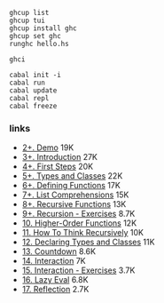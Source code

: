 ```shell
ghcup list
ghcup tui
ghcup install ghc
ghcup set ghc
runghc hello.hs

ghci

cabal init -i
cabal run
cabal update
cabal repl
cabal freeze
```

### links

- [2+. Demo](https://www.youtube.com/watch?v=dAeECyntQJg) 19K
- [3+. Introduction](https://www.youtube.com/watch?v=rIprO6zoujM) 27K
- [4+. First Steps](https://www.youtube.com/watch?v=YtZIKujkSmU) 20K
- [5+. Types and Classes](https://www.youtube.com/watch?v=uBEPFkuPrcU) 22K
- [6+. Defining Functions](https://www.youtube.com/watch?v=89G5C4T8nW4) 17K
- [7+. List Comprehensions](https://www.youtube.com/watch?v=xy5rciaS2ys) 15K
- [8+. Recursive Functions](https://www.youtube.com/watch?v=WawJ8LArl54) 13K
- [9+. Recursion - Exercises](https://www.youtube.com/watch?v=I9S61BYM9_4) 8.7K
- [10. Higher-Order Functions](https://www.youtube.com/watch?v=dUPWjM63THs) 12K
- [11. How To Think Recursively](https://www.youtube.com/watch?v=n6bg8L91Qew) 10K
- [12. Declaring Types and Classes](https://www.youtube.com/watch?v=sYgvpTyFpZ4) 11K
- [13. Countdown](https://www.youtube.com/watch?v=CiXDS3bBBUo) 8.6K
- [14. Interaction](https://www.youtube.com/watch?v=wPbO-uP6adM) 7K
- [15. Interaction - Exercises](https://www.youtube.com/watch?v=QqyEr33v5Zk) 3.7K
- [16. Lazy Eval](https://www.youtube.com/watch?v=R1uBhRK2AKI) 6.8K
- [17. Reflection](https://www.youtube.com/watch?v=pr6V474h09I) 2.7K
